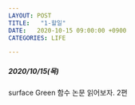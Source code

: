```yaml
---
LAYOUT: POST
TITLE:   "1-할일"
DATE:   2020-10-15 09:00:00 +0900
CATEGORIES: LIFE

---
```




#####  2020/10/15(목)


surface Green 함수 논문 읽어보자. 2편



